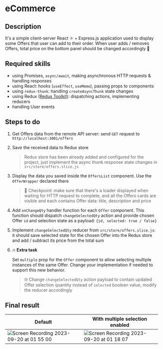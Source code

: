 # eCommerce

## Description

It's a simple client-server React ⚛️ + Express.js application used to display some Offers that user can add to their order. When user adds / removes Offers, total price on the bottom panel should be changed accordingly 💸

## Required skills

- using Promises, `async/await`, making asynchronous HTTP requests & handling responses
- using React: hooks (`useEffect`, `useMemo`), passing props to components
- using `redux-thunk`: handling `createAsyncThunk` state changes
- using Redux ([Redux Toolkit](https://redux-toolkit.js.org/tutorials/quick-start)): dispatching actions, implementing reducers
- handling User events

## Steps to do

1. Get Offers data from the remote API server: send `GET` request to `http://localhost:3001/offers`
2. Save the received data to Redux store

   > Redux store has been already added and configured for the project, just implement the async thunk response state changes in `src/store/offers.slice.js`

3. Display the data you saved inside the `OffersList` component. Use the `OfferWrapper` declared there

   > 🚧 Checkpoint: make sure that there's a loader displayed when waiting for HTTP request to complete, and all the Offers cards are visible and each contains Offer data: title, description and price

4. Add `onChangeQty` handler function for each `Offer` component. This function should dispatch `changeSelectedQty` action and provide chosen Offer `id` and selection state as a payload: `{id, selected: true / false}`

5. Implement `changeSelectedQty` reducer from `src/store/offers.slice.js`: it should save selected state for the chosen Offer into the Redux store and add / subtract its price from the total sum

6. 🔥 **Extra task**

   Set `multiple` prop for the `Offer` component to allow selecting multiple instances of the same Offer. Change your implementation if needed to support this new behavior.

   > 🤓 Change `changeSelectedQty` action payload to contain updated Offer selection quantity instead of `selected` boolean value, modify the reducer accordingly

## Final result

| Default                                                                                                                                            | With multiple selection enabled                                                                                                                    |
| -------------------------------------------------------------------------------------------------------------------------------------------------- | -------------------------------------------------------------------------------------------------------------------------------------------------- |
| ![Screen Recording 2023-09-20 at 01 55 00](https://github.com/spanic/react-interview-task-v2/assets/15694775/0abb90a0-d1e6-4808-ae21-557f7d135967) | ![Screen Recording 2023-09-20 at 01 18 07](https://github.com/spanic/react-interview-task-v2/assets/15694775/e8e69b2c-ce81-4b22-b98b-baa181a09a84) |
